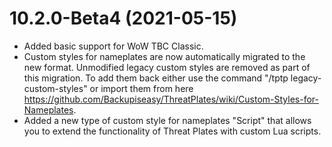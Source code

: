 # 10.2.0-Beta4 (2021-05-15)

* Added basic support for WoW TBC Classic.
* Custom styles for nameplates are now automatically migrated to the new format. Unmodified legacy custom styles are removed as part of this migration. To add them back either use the command "/tptp legacy-custom-styles" or import them from here https://github.com/Backupiseasy/ThreatPlates/wiki/Custom-Styles-for-Nameplates.
* Added a new type of custom style for nameplates "Script" that allows you to extend the functionality of Threat Plates with custom Lua scripts.
